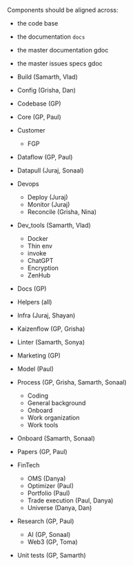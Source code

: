 Components should be aligned across:
  - the code base
  - the documentation `docs`
  - the master documentation gdoc
  - the master issues specs gdoc

- Build (Samarth, Vlad)
- Config (Grisha, Dan)
- Codebase (GP)
- Core (GP, Paul)
- Customer
  - FGP
- Dataflow (GP, Paul)
- Datapull (Juraj, Sonaal)
- Devops
  - Deploy (Juraj)
  - Monitor (Juraj)
  - Reconcile (Grisha, Nina)
- Dev_tools (Samarth, Vlad)
  - Docker
  - Thin env
  - invoke
  - ChatGPT
  - Encryption
  - ZenHub
- Docs (GP)
- Helpers (all)
- Infra (Juraj, Shayan)
- Kaizenflow (GP, Grisha)
- Linter (Samarth, Sonya)
- Marketing (GP)
- Model (Paul)
- Process (GP, Grisha, Samarth, Sonaal)
  - Coding
  - General background
  - Onboard
  - Work organization
  - Work tools
- Onboard (Samarth, Sonaal)
- Papers (GP, Paul)
- FinTech
  - OMS (Danya)
  - Optimizer (Paul)
  - Portfolio (Paul)
  - Trade execution (Paul, Danya)
  - Universe (Danya, Dan)
- Research (GP, Paul)
  - AI (GP, Sonaal)
  - Web3 (GP, Toma)
- Unit tests (GP, Samarth)
